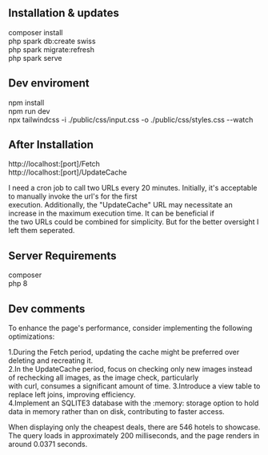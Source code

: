 ## Installation & updates

composer install<br />
php spark db:create swiss<br />
php spark migrate:refresh<br />
php spark serve<br />

## Dev enviroment

npm install<br />
npm run dev<br />
npx tailwindcss -i ./public/css/input.css -o ./public/css/styles.css --watch<br />

## After Installation

http://localhost:[port]/Fetch<br />
http://localhost:[port]/UpdateCache<br />

I need a cron job to call two URLs every 20 minutes. Initially, it's acceptable to manually invoke the url's for the first <br />execution. Additionally, the "UpdateCache" URL may necessitate an increase in the maximum execution time. It can be beneficial if <br />the two URLs could be combined for simplicity. But for the better oversight I left them seperated.<br />

## Server Requirements

composer<br />
php 8<br />

## Dev comments
To enhance the page's performance, consider implementing the following optimizations:<br />

1.During the Fetch period, updating the cache might be preferred over deleting and recreating it.<br />
2.In the UpdateCache period, focus on checking only new images instead of rechecking all images, as the image check, particularly <br />with curl, consumes a significant amount of time.
3.Introduce a view table to replace left joins, improving efficiency.<br />
4.Implement an SQLITE3 database with the :memory: storage option to hold data in memory rather than on disk, contributing to faster access.<br />

When displaying only the cheapest deals, there are 546 hotels to showcase. The query loads in approximately 200 milliseconds, and the page renders in around 0.0371 seconds.<br />
